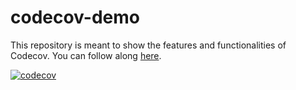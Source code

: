 # codecov-demo
This repository is meant to show the features and functionalities of Codecov. You can follow along [here](https://docs.codecov.com/docs/codecov-tutorial).

[![codecov](https://codecov.io/gh/sdzhong/codecov-demo/graph/badge.svg?token=P4HTYFRQL7)](https://codecov.io/gh/sdzhong/codecov-demo)